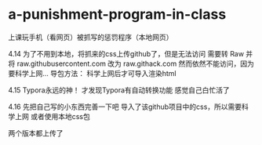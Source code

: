 # a-punishment-program-in-class
上课玩手机（看网页）被抓写的惩罚程序（本地网页）

4.14
为了不用到本地，将抓来的css上传github了，但是无法访问
需要转 Raw 并将 raw.githubusercontent.com 改为 raw.githack.com
然而依然不能访问，因为要科学上网...
导包方法：
	<link rel="stylesheet" 
		href="https://raw.githack.com/antiaurora/a-punishment-program-in-class/main/github-markdown.min.css">
科学上网后才可导入渲染html

4.15
Typora永远的神！
才发现Typora有自动转换功能
感觉自己白忙活了

4.16
先把自己写的小东西完善一下吧
导入了该github项目中的css，所以需要科学上网
或者使用本地css包

两个版本都上传了
